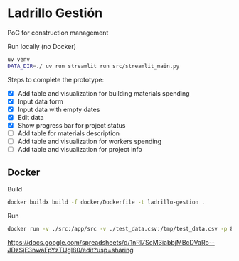 # Ladrillo Gestión
PoC for construction management


Run locally (no Docker)
```sh
uv venv
DATA_DIR=./ uv run streamlit run src/streamlit_main.py
```

Steps to complete the prototype:
- [x] Add table and visualization for building materials spending
- [x] Input data form
- [x] Input data with empty dates
- [x] Edit data
- [x] Show progress bar for project status
- [ ] Add table for materials description
- [ ] Add table and visualization for workers spending
- [ ] Add table and visualization for project info
 
## Docker
Build
```sh
docker buildx build -f docker/Dockerfile -t ladrillo-gestion .
```

Run
```sh
docker run -v ./src:/app/src -v ./test_data.csv:/tmp/test_data.csv -p 8501:8501 ladrillo-gestion
```

https://docs.google.com/spreadsheets/d/1nRl7ScM3iabbjMBcDVaRo--JDzSjE3nwaFpYzTUgl80/edit?usp=sharing

